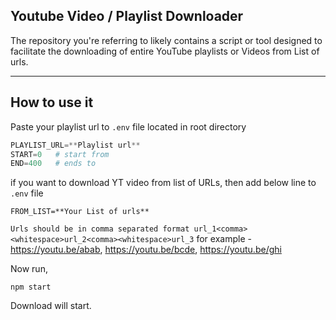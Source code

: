 ## Youtube Video / Playlist Downloader

The repository you're referring to likely contains a script or tool designed to facilitate the downloading of entire YouTube playlists or Videos from List of urls.

---
## How to use it
Paste your playlist url to `.env` file located in root directory
```python
PLAYLIST_URL=**Playlist url**
START=0   # start from
END=400   # ends to
```
if you want to download YT video from list of URLs, then
add below line to `.env` file
```
FROM_LIST=**Your List of urls**
```

`Urls should be in comma separated format url_1<comma><whitespace>url_2<comma><whitespace>url_3`
for example - 
https://youtu.be/abab, https://youtu.be/bcde, https://youtu.be/ghi


Now run,
```
npm start
```
Download will start.